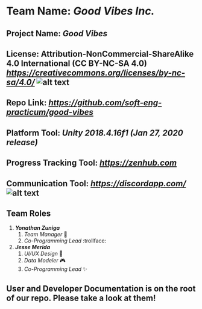 # Team Name: *Good Vibes Inc.*

## Project Name: *Good Vibes*

## License: Attribution-NonCommercial-ShareAlike 4.0 International (CC BY-NC-SA 4.0) *https://creativecommons.org/licenses/by-nc-sa/4.0/* ![alt text](https://licensebuttons.net/l/by-nc-sa/4.0/88x31.png "Logo Title Text 1")

## Repo Link: *https://github.com/soft-eng-practicum/good-vibes*

## Platform Tool: *Unity 2018.4.16f1 (Jan 27, 2020 release)*

## Progress Tracking Tool: *https://zenhub.com*

## Communication Tool: *https://discordapp.com/* ![alt text](https://cdn.discordapp.com/attachments/664843822668447754/671874986083876884/images.png "Logo Title Text 1")

## Team Roles
1. _**Yonathan Zuniga**_
	1. *Team Manager* :bacon:
	2. *Co-Programming Lead* :trollface:
2. _**Jesse Merida**_
	1. *UI/UX Design* :sushi:
	2. *Data Modeler* :video_game:
	3. *Co-Programming Lead* :sparkles:

## User and Developer Documentation is on the root of our repo. Please take a look at them!
